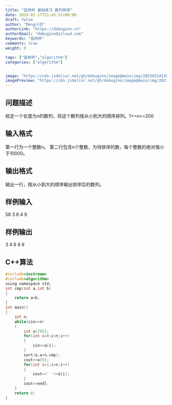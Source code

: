```yaml
---
title: "蓝桥杯 基础练习 数列排序"
date: 2019-01-17T21:43:51+08:00
draft: false
author: "Meng小羽"
authorLink: "https://debuginn.cn"
authorEmail: "debuginn@icloud.com"
keywords: "蓝桥杯"
comments: true
weight: 0

tags: ["蓝桥杯","algorithm"]
categories: ["algorithm"]


image: "https://cdn.jsdelivr.net/gh/debuginn/image@main/img/202303241303887.jpg"
imagePreview: "https://cdn.jsdelivr.net/gh/debuginn/image@main/img/202303241303887.jpg"
---
```


## 问题描述　　

给定一个长度为n的数列，将这个数列按从小到大的顺序排列。1<=n<=200

## 输入格式　　

第一行为一个整数n。
第二行包含n个整数，为待排序的数，每个整数的绝对值小于10000。

## 输出格式　　

输出一行，按从小到大的顺序输出排序后的数列。

## 样例输入

58 3 6 4 9

## 样例输出

3 4 6 8 9

## C++算法

```c
#include<iostream>
#include<algorithm>
using namespace std;
int cmp(int a,int b)
{
    return a<b;
}
int main()
{
    int n;
    while(cin>>n)
    {
        int a[205];
        for(int i=0;i<n;i++)
        {
            cin>>a[i];
        }
        sort(a,a+n,cmp);
        cout<<a[0];
        for(int i=1;i<n;i++)
        {
            cout<<' '<<a[i];
        }
        cout<<endl;
    }
    return 0;
}
```